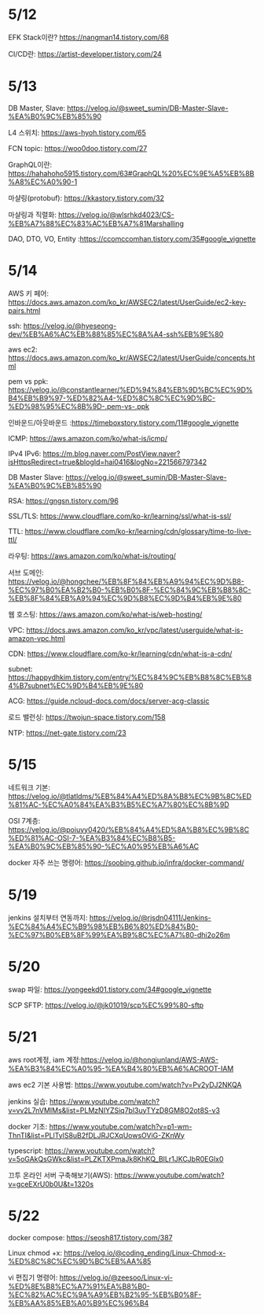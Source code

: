 # 5/12

EFK Stack이란? https://nangman14.tistory.com/68

CI/CD란: https://artist-developer.tistory.com/24

# 5/13

DB Master, Slave: https://velog.io/@sweet_sumin/DB-Master-Slave-%EA%B0%9C%EB%85%90

L4 스위치: https://aws-hyoh.tistory.com/65

FCN topic: https://woo0doo.tistory.com/27

GraphQL이란: https://hahahoho5915.tistory.com/63#GraphQL%20%EC%9E%A5%EB%8B%A8%EC%A0%90-1

마샬링(protobuf): https://kkastory.tistory.com/32

마샬링과 직렬화: https://velog.io/@wlsrhkd4023/CS-%EB%A7%88%EC%83%AC%EB%A7%81Marshalling

DAO, DTO, VO, Entity :https://ccomccomhan.tistory.com/35#google_vignette

# 5/14

AWS 키 페어: https://docs.aws.amazon.com/ko_kr/AWSEC2/latest/UserGuide/ec2-key-pairs.html

ssh: https://velog.io/@hyeseong-dev/%EB%A6%AC%EB%88%85%EC%8A%A4-ssh%EB%9E%80

aws ec2: https://docs.aws.amazon.com/ko_kr/AWSEC2/latest/UserGuide/concepts.html

pem vs ppk: https://velog.io/@constantlearner/%ED%94%84%EB%9D%BC%EC%9D%B4%EB%B9%97-%ED%82%A4-%ED%8C%8C%EC%9D%BC-%ED%98%95%EC%8B%9D-.pem-vs-.ppk

인바운드/아웃바운드 :https://timeboxstory.tistory.com/11#google_vignette

ICMP: https://aws.amazon.com/ko/what-is/icmp/

IPv4 IPv6: https://m.blog.naver.com/PostView.naver?isHttpsRedirect=true&blogId=hai0416&logNo=221566797342

DB Master Slave: https://velog.io/@sweet_sumin/DB-Master-Slave-%EA%B0%9C%EB%85%90

RSA: https://gngsn.tistory.com/96

SSL/TLS: https://www.cloudflare.com/ko-kr/learning/ssl/what-is-ssl/

TTL: https://www.cloudflare.com/ko-kr/learning/cdn/glossary/time-to-live-ttl/

라우팅: https://aws.amazon.com/ko/what-is/routing/

서브 도메인: https://velog.io/@hongchee/%EB%8F%84%EB%A9%94%EC%9D%B8-%EC%97%B0%EA%B2%B0-%EB%B0%8F-%EC%84%9C%EB%B8%8C-%EB%8F%84%EB%A9%94%EC%9D%B8%EC%9D%B4%EB%9E%80

웹 호스팅: https://aws.amazon.com/ko/what-is/web-hosting/

VPC: https://docs.aws.amazon.com/ko_kr/vpc/latest/userguide/what-is-amazon-vpc.html

CDN: https://www.cloudflare.com/ko-kr/learning/cdn/what-is-a-cdn/

subnet: https://happydhkim.tistory.com/entry/%EC%84%9C%EB%B8%8C%EB%84%B7subnet%EC%9D%B4%EB%9E%80

ACG: https://guide.ncloud-docs.com/docs/server-acg-classic

로드 밸런싱: https://twojun-space.tistory.com/158

NTP: https://net-gate.tistory.com/23

# 5/15

네트워크 기본: https://velog.io/@tlatldms/%EB%84%A4%ED%8A%B8%EC%9B%8C%ED%81%AC-%EC%A0%84%EA%B3%B5%EC%A7%80%EC%8B%9D

OSI 7계층: https://velog.io/@poiuyy0420/%EB%84%A4%ED%8A%B8%EC%9B%8C%ED%81%AC-OSI-7-%EA%B3%84%EC%B8%B5-%EA%B0%9C%EB%85%90-%EC%A0%95%EB%A6%AC

docker 자주 쓰는 명령어: https://soobing.github.io/infra/docker-command/

# 5/19

jenkins 설치부터 연동까지: https://velog.io/@rjsdn04111/Jenkins-%EC%84%A4%EC%B9%98%EB%B6%80%ED%84%B0-%EC%97%B0%EB%8F%99%EA%B9%8C%EC%A7%80-dhi2o26m

# 5/20

swap 파일: https://yongeekd01.tistory.com/34#google_vignette

SCP SFTP: https://velog.io/@jk01019/scp%EC%99%80-sftp

# 5/21 

aws root계정, iam 계정:https://velog.io/@hongjunland/AWS-AWS-%EA%B3%84%EC%A0%95-%EA%B4%80%EB%A6%ACROOT-IAM

aws ec2 기본 사용법: https://www.youtube.com/watch?v=Pv2yDJ2NKQA

jenkins 실습: https://www.youtube.com/watch?v=vv2L7nVMIMs&list=PLMzNIYZSiq7bl3uyTYzD8GM8O2ot8S-v3

docker 기초: https://www.youtube.com/watch?v=p1-wm-ThnTI&list=PLlTylS8uB2fDLJRJCXqUowsOViG-ZKnWy

typescript: https://www.youtube.com/watch?v=5oGAkQsGWkc&list=PLZKTXPmaJk8KhKQ_BILr1JKCJbR0EGlx0

끄투 온라인 서버 구축해보기(AWS): https://www.youtube.com/watch?v=gceEXrU0b0U&t=1320s

# 5/22 

docker compose: https://seosh817.tistory.com/387

Linux chmod +x: https://velog.io/@coding_ending/Linux-Chmod-x-%ED%8C%8C%EC%9D%BC%EB%AA%85

vi 편집기 명령어: https://velog.io/@zeesoo/Linux-vi-%ED%8E%B8%EC%A7%91%EA%B8%B0-%EC%82%AC%EC%9A%A9%EB%B2%95-%EB%B0%8F-%EB%AA%85%EB%A0%B9%EC%96%B4
